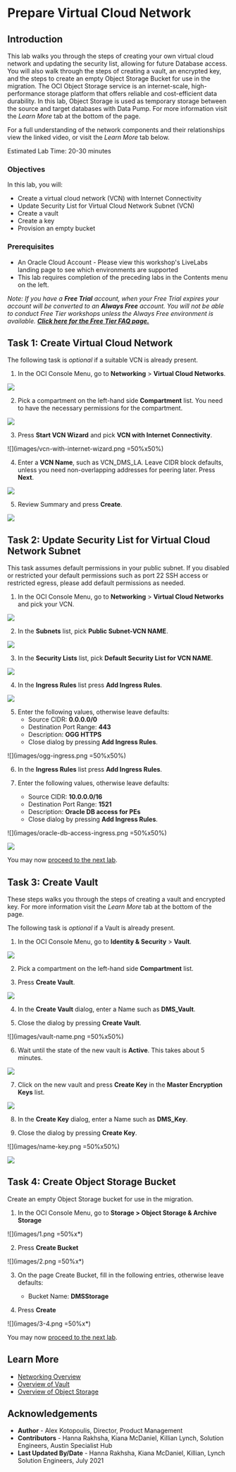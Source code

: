 # Prepare Virtual Cloud Network

## Introduction

This lab walks you through the steps of creating your own virtual cloud network and updating the security list, allowing for future Database access. You will also walk through the steps of creating a vault, an encrypted key, and the steps to create an empty Object Storage Bucket for use in the migration. The OCI Object Storage service is an internet-scale, high-performance storage platform that offers reliable and cost-efficient data durability. In this lab, Object Storage is used as temporary storage between the source and target databases with Data Pump. For more information visit the *Learn More* tab at the bottom of the page.

For a full understanding of the network components and their relationships view the linked video, or visit the *Learn More* tab below.

  [](youtube:mIYSgeX5FkM)

Estimated Lab Time: 20-30 minutes

### Objectives

In this lab, you will:
* Create a virtual cloud network (VCN) with Internet Connectivity
* Update Security List for Virtual Cloud Network Subnet (VCN)
* Create a vault
* Create a key
* Provision an empty bucket

### Prerequisites

* An Oracle Cloud Account - Please view this workshop's LiveLabs landing page to see which environments are supported
* This lab requires completion of the preceding labs in the Contents menu on the left.

*Note: If you have a **Free Trial** account, when your Free Trial expires your account will be converted to an **Always Free** account. You will not be able to conduct Free Tier workshops unless the Always Free environment is available. **[Click here for the Free Tier FAQ page.](https://www.oracle.com/cloud/free/faq.html)***

## Task 1: Create Virtual Cloud Network

The following task is *optional* if a suitable VCN is already present.

1. In the OCI Console Menu, go to **Networking** > **Virtual Cloud Networks**.

  ![](images/vcn-location.png)

2. Pick a compartment on the left-hand side **Compartment** list. You need to have the necessary permissions for the compartment.

  ![](images/create-vcn-in-compartment.png)

3. Press **Start VCN Wizard** and pick **VCN with Internet Connectivity**.

  ![](images/vcn-with-internet-wizard.png =50%x50%)

4. Enter a **VCN Name**, such as VCN\_DMS\_LA. Leave CIDR block defaults, unless you need non-overlapping addresses for peering later. Press **Next**.

  ![](images/vcn-configuration.png)

5. Review Summary and press **Create**.

  ![](images/vcn-review-and-create.png)

## Task 2: Update Security List for Virtual Cloud Network Subnet

This task assumes default permissions in your public subnet. If you disabled or restricted your default permissions such as port 22 SSH access or restricted egress, please add default permissions as needed.

1. In the OCI Console Menu, go to **Networking** > **Virtual Cloud Networks** and pick your VCN.

  ![](images/created-vcn.png)

2. In the **Subnets** list, pick **Public Subnet-VCN NAME**.

  ![](images/vcn-public-subnet.png)

3. In the **Security Lists** list, pick **Default Security List for VCN NAME**.

  ![](images/public-subnet-default-sl.png)

4. In the **Ingress Rules** list press **Add Ingress Rules**.

  ![](images/add-ingress.png)

5. Enter the following values, otherwise leave defaults:
    - Source CIDR: **0.0.0.0/0**
    - Destination Port Range: **443**
    - Description: **OGG HTTPS**
    - Close dialog by pressing **Add Ingress Rules**.

  ![](images/ogg-ingress.png =50%x50%)

6. In the **Ingress Rules** list press **Add Ingress Rules**.

7. Enter the following values, otherwise leave defaults:
    - Source CIDR: **10.0.0.0/16**
    - Destination Port Range: **1521**
    - Description: **Oracle DB access for PEs**
    - Close dialog by pressing **Add Ingress Rules**.

  ![](images/oracle-db-access-ingress.png =50%x50%)

![](images/ingress-rules.png)

You may now [proceed to the next lab](#next).


## Task 3: Create Vault

These steps walks you through the steps of creating a vault and encrypted key. For more information visit the *Learn More* tab at the bottom of the page.

The following task is *optional* if a Vault is already present.

1. In the OCI Console Menu, go to **Identity & Security** > **Vault**.

  ![](images/vault-oci-menu.png)

2. Pick a compartment on the left-hand side **Compartment** list.

3. Press **Create Vault**.

  ![](images/create-vault.png)

4. In the **Create Vault** dialog, enter a Name such as **DMS\_Vault**.

5. Close the dialog by pressing **Create Vault**.

  ![](images/vault-name.png =50%x50%)

6. Wait until the state of the new vault is **Active**. This takes about 5 minutes.

  ![](images/active-vault.png)

7. Click on the new vault and press **Create Key** in the **Master Encryption Keys** list.

  ![](images/create-key.png)

8. In the **Create Key** dialog, enter a Name such as **DMS\_Key**.

9. Close the dialog by pressing **Create Key**.

  ![](images/name-key.png =50%x50%)

![](images/created-key.png)



## Task 4: Create Object Storage Bucket

Create an empty Object Storage bucket for use in the migration.

1. In the OCI Console Menu, go to **Storage > Object Storage & Archive Storage**

  ![](images/1.png =50%x*)

2. Press **Create Bucket**

  ![](images/2.png =50%x*)

3. On the page Create Bucket, fill in the following entries, otherwise leave defaults:

    - Bucket Name: **DMSStorage**

4. Press **Create**

  ![](images/3-4.png =50%x*)

You may now [proceed to the next lab](#next).


## Learn More

* [Networking Overview](https://docs.oracle.com/en-us/iaas/Content/Network/Concepts/overview.htm)
* [Overview of Vault](https://docs.oracle.com/en-us/iaas/Content/KeyManagement/Concepts/keyoverview.htm)
* [Overview of Object Storage](https://docs.oracle.com/en-us/iaas/Content/Object/Concepts/objectstorageoverview.htm)

## Acknowledgements
* **Author** - Alex Kotopoulis, Director, Product Management
* **Contributors** -  Hanna Rakhsha, Kiana McDaniel, Killian Lynch, Solution Engineers, Austin Specialist Hub
* **Last Updated By/Date** - Hanna Rakhsha, Kiana McDaniel, Killian, Lynch Solution Engineers, July 2021

